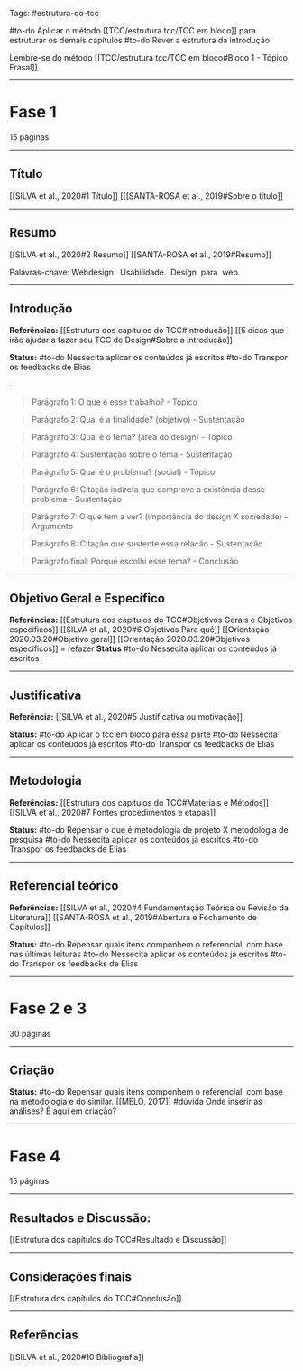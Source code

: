 Tags: #estrutura-do-tcc 

#to-do Aplicar o método [[TCC/estrutura tcc/TCC em bloco]] para estruturar os demais capítulos
#to-do Rever a estrutura da introdução

Lembre-se do método 
[[TCC/estrutura tcc/TCC em bloco#Bloco 1 - Tópico Frasal]]

---
# Fase 1
15 páginas

---

## Título
[[SILVA et al., 2020#1 Título]]
[[[SANTA-ROSA et al., 2019#Sobre o título]]

---

## Resumo
[[SILVA et al., 2020#2 Resumo]]
[[SANTA-ROSA et al., 2019#Resumo]]

   Palavras-chave: Webdesign.  Usabilidade.  Design  para  web.
   
   -----

## Introdução
**Referências:**
[[Estrutura dos capítulos do TCC#Introdução]]
[[5 dicas que irão ajudar a fazer seu TCC de Design#Sobre a introdução]]

**Status:**
#to-do Nessecita aplicar os conteúdos já escritos
#to-do Transpor os feedbacks de Elias

.

> Parágrafo 1: O que é esse trabalho?  - Tópico

> Parágrafo 2: Qual é a finalidade? (objetivo) - Sustentação

> Parágrafo 3: Qual é o tema? (área do design) - Tópico

> Parágrafo 4: Sustentação sobre o tema - Sustentação

> Parágrafo 5: Qual é o problema? (social) - Tópico

> Parágrafo 6: Citação indireta que comprove a existência desse problema - Sustentação

> Parágrafo 7: O que tem a ver? (importância do design X sociedade) - Argumento

> Parágrafo 8: Citação que sustente essa relação - Sustentação

> Parágrafo final: Porque escolhi esse tema? - Conclusão

---
## Objetivo Geral e Específico
**Referências:**
[[Estrutura dos capítulos do TCC#Objetivos Gerais e Objetivos específicos]]
[[SILVA et al., 2020#6 Objetivos Para quê]]
[[Orientação 2020.03.20#Objetivo geral]]
[[Orientação 2020.03.20#Objetivos específicos]] = refazer
**Status**
#to-do Nessecita aplicar os conteúdos já escritos

---
## Justificativa  
**Referência:**
[[SILVA et al., 2020#5 Justificativa ou motivação]]

**Status:**
#to-do Aplicar o tcc em bloco para essa parte 
#to-do Nessecita aplicar os conteúdos já escritos
#to-do Transpor os feedbacks de Elias

---
## Metodologia
**Referências:**
[[Estrutura dos capítulos do TCC#Materiais e Métodos]]
[[SILVA et al., 2020#7 Fontes procedimentos e etapas]]

**Status:**
#to-do Repensar o que é metodologia de projeto X metodologia de pesquisa
#to-do Nessecita aplicar os conteúdos já escritos
#to-do Transpor os feedbacks de Elias

---
## Referencial teórico
**Referências:**
[[SILVA et al., 2020#4 Fundamentação Teórica ou Revisão da Literatura]]
[[SANTA-ROSA et al., 2019#Abertura e Fechamento de Capítulos]]

**Status:**
#to-do Repensar quais itens componhem o referencial, com base nas últimas leituras
#to-do Nessecita aplicar os conteúdos já escritos
#to-do Transpor os feedbacks de Elias

---
# Fase 2 e 3
30 páginas

----
## Criação
**Status:**
#to-do Repensar quais itens componhem o referencial, com base na metodologia e do similar. [[MELO, 2017]]
#dúvida  Onde  inserir as análises? É aqui em criação?

 ----
 # Fase 4
 15 páginas
 
 ---
 ## Resultados e Discussão:  
[[Estrutura dos capítulos do TCC#Resultado e Discussão]]

----
## Considerações finais
[[Estrutura dos capítulos do TCC#Conclusão]]

-----
## Referências
[[SILVA et al., 2020#10 Bibliografia]]